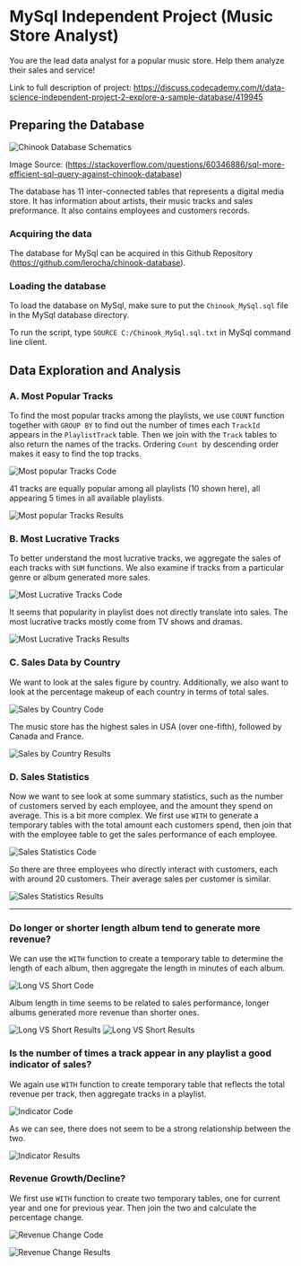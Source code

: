 # MySql Independent Project (Music Store Analyst)

You are the lead data analyst for a popular music store. Help them analyze their sales and service!

Link to full description of project:
https://discuss.codecademy.com/t/data-science-independent-project-2-explore-a-sample-database/419945

## Preparing the Database

![Chinook Database Schematics](https://github.com/RussH-code/MySql-Independent-Project/blob/main/Images/chinook_diagram.jpg)

Image Source: (https://stackoverflow.com/questions/60346886/sql-more-efficient-sql-query-against-chinook-database)

The database has 11 inter-connected tables that represents a digital media store. It has information about artists, their music tracks and sales preformance. It also contains employees and customers records.

### Acquiring the data
The database for MySql can be acquired in this Github Repository (https://github.com/lerocha/chinook-database).

### Loading the database
To load the database on MySql, make sure to put the `Chinook_MySql.sql` file in the MySql database directory.

To run the script, type `SOURCE C:/Chinook_MySql.sql.txt` in MySql command line client.


## Data Exploration and Analysis

### A. Most Popular Tracks
To find the most popular tracks among the playlists, we use `COUNT` function together with `GROUP BY` to find out the number of times each `TrackId` appears in the `PlaylistTrack` table. Then we join with the `Track` tables to also return the names of the tracks. Ordering `Count `by descending order makes it easy to find the top tracks.

![Most popular Tracks Code](https://github.com/RussH-code/MySql-Independent-Project/blob/main/Images/code_1.PNG)

41 tracks are equally popular among all playlists (10 shown here), all appearing 5 times in all available playlists.

![Most popular Tracks Results](https://github.com/RussH-code/MySql-Independent-Project/blob/main/Images/results_1.PNG)

### B. Most Lucrative Tracks
To better understand the most lucrative tracks, we aggregate the sales of each tracks with `SUM` functions. We also examine if tracks from a particular genre or album generated more sales.

![Most Lucrative Tracks Code](https://github.com/RussH-code/MySql-Independent-Project/blob/main/Images/code_2.PNG)

It seems that popularity in playlist does not directly translate into sales. The most lucrative tracks mostly come from TV shows and dramas. 

![Most Lucrative Tracks Results](https://github.com/RussH-code/MySql-Independent-Project/blob/main/Images/results_2.PNG)

### C. Sales Data by Country
We want to look at the sales figure by country. Additionally, we also want to look at the percentage makeup of each country in terms of total sales.

![Sales by Country Code](https://github.com/RussH-code/MySql-Independent-Project/blob/main/Images/code_3.PNG)

The music store has the highest sales in USA (over one-fifth), followed by Canada and France. 

![Sales by Country Results](https://github.com/RussH-code/MySql-Independent-Project/blob/main/Images/results_3.PNG)

### D. Sales Statistics
Now we want to see look at some summary statistics, such as the number of customers served by each employee, and the amount they spend on average. This is a bit more complex. We first use `WITH` to generate a temporary tables with the total amount each customers spend, then join that with the employee table to get the sales performance of each employee.

![Sales Statistics Code](https://github.com/RussH-code/MySql-Independent-Project/blob/main/Images/code_4.PNG)

So there are three employees who directly interact with customers, each with around 20 customers. Their average sales per customer is similar. 

![Sales Statistics Results](https://github.com/RussH-code/MySql-Independent-Project/blob/main/Images/results_4.PNG)

---

### Do longer or shorter length album tend to generate more revenue?
We can use the `WITH` function to create a temporary table to determine the length of each album, then aggregate the length in minutes of each album. 

![Long VS Short Code](https://github.com/RussH-code/MySql-Independent-Project/blob/main/Images/code_5.PNG)

Album length in time seems to be related to sales performance, longer albums generated more revenue than shorter ones.

![Long VS Short Results](https://github.com/RussH-code/MySql-Independent-Project/blob/main/Images/results_5.PNG)
![Long VS Short Results](https://github.com/RussH-code/MySql-Independent-Project/blob/main/Images/results_5.1.PNG)


### Is the number of times a track appear in any playlist a good indicator of sales?
We again use `WITH` function to create temporary table that reflects the total revenue per track, then aggregate tracks in a playlist.

![Indicator Code](https://github.com/RussH-code/MySql-Independent-Project/blob/main/Images/code_6.PNG)

As we can see, there does not seem to be a strong relationship between the two. 

![Indicator Results](https://github.com/RussH-code/MySql-Independent-Project/blob/main/Images/results_6.PNG)


### Revenue Growth/Decline?
We first use `WITH` function to create two temporary tables, one for current year and one for previous year. Then join the two and calculate the percentage change.

![Revenue Change Code](https://github.com/RussH-code/MySql-Independent-Project/blob/main/Images/code_7.PNG)


![Revenue Change Results](https://github.com/RussH-code/MySql-Independent-Project/blob/main/Images/results_7.PNG)
